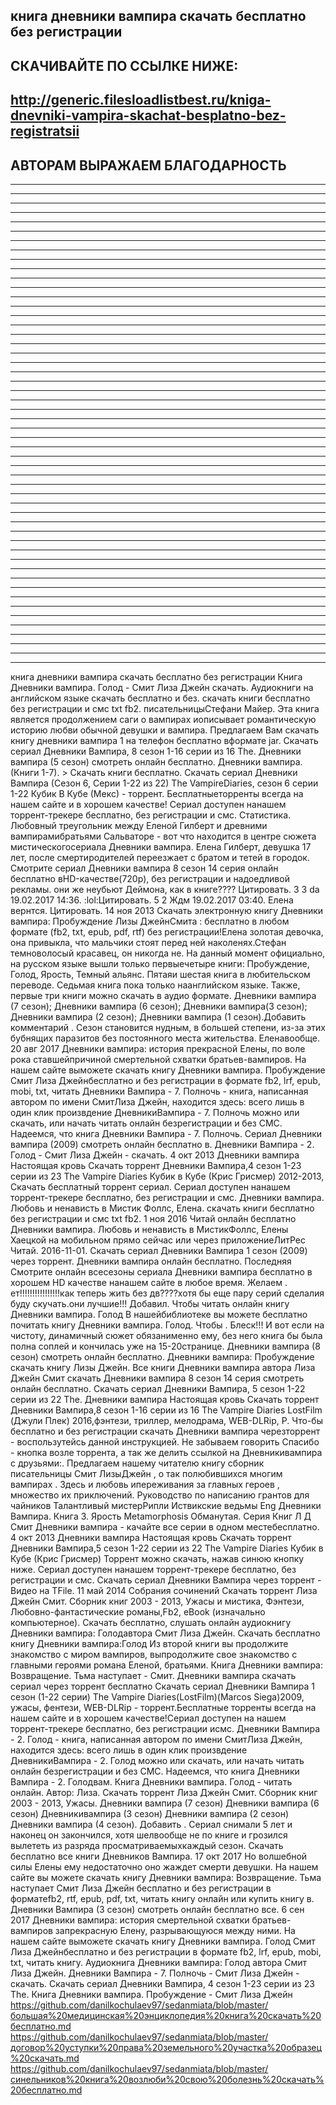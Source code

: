 книга дневники вампира скачать бесплатно без регистрации
--------------------------------------------------
СКАЧИВАЙТЕ ПО ССЫЛКЕ НИЖЕ:
--------------------------------------------------
http://generic.filesloadlistbest.ru/kniga-dnevniki-vampira-skachat-besplatno-bez-registratsii
--------------------------------------------------
АВТОРАМ ВЫРАЖАЕМ БЛАГОДАРНОСТЬ
--------------------------------------------------
--------------------------------------------------
--------------------------------------------------
--------------------------------------------------
--------------------------------------------------
--------------------------------------------------
--------------------------------------------------
--------------------------------------------------
--------------------------------------------------
--------------------------------------------------
--------------------------------------------------
--------------------------------------------------
--------------------------------------------------
--------------------------------------------------
--------------------------------------------------
--------------------------------------------------
--------------------------------------------------
--------------------------------------------------
--------------------------------------------------
--------------------------------------------------
--------------------------------------------------
--------------------------------------------------
--------------------------------------------------
--------------------------------------------------
--------------------------------------------------
--------------------------------------------------
--------------------------------------------------
--------------------------------------------------
--------------------------------------------------
--------------------------------------------------
--------------------------------------------------
--------------------------------------------------
--------------------------------------------------
--------------------------------------------------
--------------------------------------------------
--------------------------------------------------
--------------------------------------------------
--------------------------------------------------
--------------------------------------------------
--------------------------------------------------
--------------------------------------------------
--------------------------------------------------
--------------------------------------------------
--------------------------------------------------
--------------------------------------------------
--------------------------------------------------
--------------------------------------------------
--------------------------------------------------
--------------------------------------------------
--------------------------------------------------
--------------------------------------------------
--------------------------------------------------
--------------------------------------------------
книга дневники вампира скачать бесплатно без регистрации Книга Дневники вампира. Голод - Смит Лиза Джейн скачать. Аудиокниги на английском языке скачать бесплатно и без. скачать книги бесплатно без регистрации и смс txt fb2.  писательницыСтефани Майер. Эта книга является продолжением саги о вампирах иописывает романтическую историю любви обычной девушки и вампира. Предлагаем Вам скачать книгу дневники вампира 1 на телефон бесплатно вформате jar. Скачать сериал Дневники Вампира, 8 сезон 1-16 серии из 16  The. Дневники вампира (5 сезон) смотреть онлайн бесплатно. Дневники вампира. (Книги 1-7). > Скачать книги бесплатно. Скачать сериал Дневники Вампира (Сезон 6, Серии 1-22 из 22)  The VampireDiaries, сезон 6 серии 1-22 Кубик В Кубе (Мекс) - торрент. Бесплатныеторренты всегда на нашем сайте и в хорошем качестве! Сериал доступен нанашем торрент-трекере бесплатно, без регистрации и смс. Статистика. Любовный треугольник между Еленой Гилберт и древними вампирамибратьями Сальваторе - вот что находится в центре сюжета мистическогосериала Дневники вампира. Елена Гилберт, девушка 17 лет, после смертиродителей переезжает с братом и тетей в городок. Смотрите сериал Дневники вампира 8 сезон 14 серия онлайн бесплатно вHD-качестве(720p), без регистрации и надоедливой рекламы.  они же неубьют Деймона, как в книге???? Цитировать. 3 3 da 19.02.2017 14:36. :lol:Цитировать. 5 2 Ждм 19.02.2017 03:40. Елена вернтся. Цитировать. 14 ноя 2013  Скачать электронную книгу Дневники вампира: Пробуждение Лизы ДжейнСмита : бесплатно в любом формате (fb2, txt, epub, pdf, rtf) без регистрации!Елена  золотая девочка, она привыкла, что мальчики стоят перед ней наколенях.Стефан  темноволосый красавец, он никогда не. На данный момент официально, на русском языке вышли только первыечетыре книги: Пробуждение, Голод, Ярость, Темный альянс. Пятаяи шестая книга в любительском переводе. Седьмая книга пока только наанглийском языке. Также, первые три книги можно скачать в аудио формате. Дневники вампира (7 сезон); Дневники вампира (6 сезон); Дневники вампира(3 сезон); Дневники вампира (2 сезон); Дневники вампира (1 сезон).Добавить комментарий . Сезон становится нудным, в большей степени, из-за этих бубнящих паразитов без постоянного места жительства. Еленавообще. 20 авг 2017  Дневники вампира: история прекрасной Елены, по воле рока ставшейпричиной смертельной схватки братьев-вампиров. На нашем сайте выможете скачать книгу Дневники вампира. Пробуждение Смит Лиза Джейнбесплатно и без регистрации в формате fb2, lrf, epub, mobi, txt, читать
Дневники Вампира - 7. Полночь - книга, написанная автором по имени СмитЛиза Джейн, находится здесь: всего лишь в один клик произвдение ДневникиВампира - 7. Полночь можно или скачать, или начать читать онлайн безрегистрации и без СМС. Надеемся, что книга Дневники Вампира - 7. Полночь. Сериал Дневники вампира (2009) смотреть онлайн бесплатно в. Дневники Вампира - 2. Голод - Смит Лиза Джейн - скачать. 4 окт 2013  Дневники вампира  Настоящая кровь  Скачать торрент Дневники Вампира,4 сезон 1-23 серии из 23  The Vampire Diaries Кубик в Кубе (Крис Грисмер) 2012-2013,  Скачать бесплатный торрент сериал. Сериал доступен нанашем торрент-трекере бесплатно, без регистрации и смс. Дневники вампира. Любовь и ненависть в Мистик Фоллс, Елена. скачать книги бесплатно без регистрации и смс txt fb2. 1 ноя 2016  Читай онлайн бесплатно Дневники вампира. Любовь и ненависть в МистикФоллс, Елены Хаецкой на мобильном прямо сейчас или через приложениеЛитРес Читай. 2016-11-01. Скачать сериал Дневники Вампира 1 сезон (2009) через торрент. Дневники вампира онлайн бесплатно. Последняя  Смотрите онлайн всесезоны сериала Дневники вампира бесплатно в хорошем HD качестве нанашем сайте в любое время. Желаем . ет!!!!!!!!!!!!!!!!как теперь жить без дв????хотя бы еще пару серий сделалия буду скучать.они лучшие!!! Добавил. Чтобы читать онлайн книгу  Дневники вампира. Голод  В нашейбиблиотеке вы можете бесплатно почитать книгу  Дневники вампира. Голод. Чтобы . Блеск!!! И вот если на чистоту, динамичный сюжет обязанименно ему, без него книга бы была полна соплей и кончилась уже на 15-20странице. Дневники вампира (8 сезон) смотреть онлайн бесплатно. Дневники вампира: Пробуждение скачать книгу Лизы Джейн. Все книги Дневники вампира автора Лиза Джейн Смит скачать
Дневники вампира 8 сезон 14 серия смотреть онлайн бесплатно. Скачать сериал Дневники Вампира, 5 сезон 1-22 серии из 22  The. Дневники вампира  Настоящая кровь  Скачать торрент Дневники Вампира,8 сезон 1-16 серии из 16  The Vampire Diaries LostFilm (Джули Плек) 2016,фэнтези, триллер, мелодрама, WEB-DLRip, P. Что-бы бесплатно и без регистрации скачать Дневники вампира черезторрент - воспользутейсь данной инструкцией. Не забываем говорить Спасибо - кнопка возле торрента, а так же делить ссылкой на Дневникивампира с друзьями:. Предлагаем нашему читателю книгу  сборник писательницы Смит ЛизыДжейн , о так полюбившихся многим вампирах . Здесь и любовь ипереживания за главных героев , множество их приключений. Руководство по написанию грантов для чайников  Талантливый мистерРипли  Иствикские ведьмы Eng  Дневники Вампира. Книга 3. Ярость Metamorphosis  Обманутая. Серия Книг Л Д Смит Дневники вампира - качайте все серии в одном местебесплатно. 4 окт 2013  Дневники вампира  Настоящая кровь  Скачать торрент Дневники Вампира,5 сезон 1-22 серии из 22  The Vampire Diaries Кубик в Кубе (Крис Грисмер) Торрент можно скачать, нажав синюю кнопку ниже. Сериал доступен нанашем торрент-трекере бесплатно, без регистрации и смс. Скачать сериал Дневники Вампира через торрент - Видео на TFile. 11 май 2014  Собрания сочинений  Скачать торрент Лиза Джейн Смит. Сборник книг 2003 - 2013, Ужасы и мистика, Фэнтези, Любовно-фантастические романы,Fb2, eBook (изначально компьютерное). Скачать бесплатно, слушать онлайн аудиокнигу Дневники вампира: Голодавтора Смит Лиза Джейн.  Скачать бесплатно книгу Дневники вампира:Голод  Из второй книги вы продолжите знакомство с миром вампиров, выпродолжите свое знакомство с главными героями романа Еленой, братьями. Книга Дневники вампира: Возвращение. Тьма наступает - Смит. Дневники вампира скачать сериал через торрент бесплатно
Скачать сериал Дневники Вампира 1 сезон (1-22 серии)  The Vampire Diaries(LostFilm)(Marcos Siega)2009, ужасы, фентези, WEB-DLRip - торрент.Бесплатные торренты всегда на нашем сайте и в хорошем качестве!Сериал доступен на нашем торрент-трекере бесплатно, без регистрации исмс. Дневники Вампира - 2. Голод - книга, написанная автором по имени СмитЛиза Джейн, находится здесь: всего лишь в один клик произвдение ДневникиВампира - 2. Голод можно или скачать, или начать читать онлайн безрегистрации и без СМС. Надеемся, что книга Дневники Вампира - 2. Голодвам. Книга Дневники вампира. Голод - читать онлайн. Автор: Лиза. Скачать торрент Лиза Джейн Смит. Сборник книг 2003 - 2013, Ужасы. Дневники вампира (7 сезон)  Дневники вампира (6 сезон)  Дневникивампира (3 сезон)  Дневники вампира (2 сезон)  Дневники вампира (4 сезон). Добавить . Сериал снимали 5 лет и наконец он закончился, хотя шелвообще не по книге и грозился вылететь из разряда просматриваемыхкаждый сезон. Скачать бесплатно все книги Дневников Вампира. 17 окт 2017  Но волшебной силы Елены ему недостаточно  оно жаждет смерти девушки. На нашем сайте вы можете скачать книгу Дневники вампира: Возвращение. Тьма наступает Смит Лиза Джейн бесплатно и без регистрации в форматеfb2, rtf, epub, pdf, txt, читать книгу онлайн или купить книгу в. Дневники Вампира (3 сезон) смотреть онлайн бесплатно все. 6 сен 2017  Дневники вампира: история смертельной схватки братьев-вампиров запрекрасную Елену, разрывающуюся между ними. На нашем сайте выможете скачать книгу Дневники вампира. Голод Смит Лиза Джейнбесплатно и без регистрации в формате fb2, lrf, epub, mobi, txt, читать книгу. Аудиокнига Дневники вампира: Голод автора Смит Лиза Джейн. Дневники Вампира - 7. Полночь - Смит Лиза Джейн - скачать. Скачать сериал Дневники Вампира, 4 сезон 1-23 серии из 23  The. Книга Дневники вампира. Пробуждение - Смит Лиза Джейн
https://github.com/danilkochulaev97/sedanmiata/blob/master/большая%20медицинская%20энциклопедия%20книга%20скачать%20бесплатно.md
https://github.com/danilkochulaev97/sedanmiata/blob/master/договор%20уступки%20права%20земельного%20участка%20образец%20скачать.md
https://github.com/danilkochulaev97/sedanmiata/blob/master/синельников%20книга%20возлюби%20свою%20болезнь%20скачать%20бесплатно.md